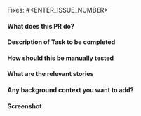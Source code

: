 Fixes: #<ENTER_ISSUE_NUMBER>

#### What does this PR do?

#### Description of Task to be completed

#### How should this be manually tested

#### What are the relevant stories

#### Any background context you want to add?

#### Screenshot
